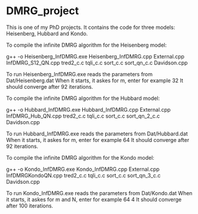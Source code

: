 # DMRG_project
This is one of my PhD projects. It contains the code for three models: Heisenberg, Hubbard and Kondo.

To compile the infinite DMRG algorithm for the Heisenberg model:

g++ -o Heisenberg_InfDMRG.exe Heisenberg_InfDMRG.cpp External.cpp InfDMRG_S12_QN.cpp tred2_c.c tqli_c.c sort_c.c sort_qn_c.c Davidson.cpp

To run Heisenberg_InfDMRG.exe reads the parameters from Dat/Heisenberg.dat
When it starts, it askes for m, enter for example 32
It should converge after 92 iterations.

To compile the infinite DMRG algorithm for the Hubbard model:

g++ -o Hubbard_InfDMRG.exe Hubbard_InfDMRG.cpp External.cpp InfDMRG_Hub_QN.cpp tred2_c.c tqli_c.c sort_c.c sort_qn_2_c.c Davidson.cpp

To run Hubbard_InfDMRG.exe reads the parameters from Dat/Hubbard.dat
When it starts, it askes for m, enter for example 64
It should converge after 92 iterations.

To compile the infinite DMRG algorithm for the Kondo model:

g++ -o Kondo_InfDMRG.exe Kondo_InfDMRG.cpp External.cpp InfDMRGKondoQN.cpp tred2_c.c tqli_c.c sort_c.c sort_qn_3_c.c Davidson.cpp

To run Kondo_InfDMRG.exe reads the parameters from Dat/Kondo.dat
When it starts, it askes for m and N, enter for example 64 4
It should converge after 100 iterations.
